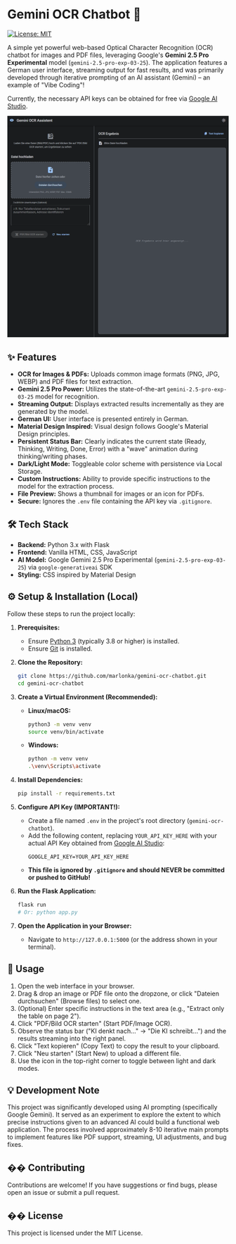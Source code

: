 # Gemini OCR Chatbot 🚀

[![License: MIT](https://img.shields.io/badge/License-MIT-yellow.svg)](https://opensource.org/licenses/MIT) 

A simple yet powerful web-based Optical Character Recognition (OCR) chatbot for images and PDF files, leveraging Google's **Gemini 2.5 Pro Experimental** model (`gemini-2.5-pro-exp-03-25`). The application features a German user interface, streaming output for fast results, and was primarily developed through iterative prompting of an AI assistant (Gemini) – an example of "Vibe Coding"!

Currently, the necessary API keys can be obtained for free via [Google AI Studio](https://aistudio.google.com/).

![Gemini OCR Chatbot UI](images/Gemini_OCR_Assistent_UI.png)

## ✨ Features

*   **OCR for Images & PDFs:** Uploads common image formats (PNG, JPG, WEBP) and PDF files for text extraction.
*   **Gemini 2.5 Pro Power:** Utilizes the state-of-the-art `gemini-2.5-pro-exp-03-25` model for recognition.
*   **Streaming Output:** Displays extracted results incrementally as they are generated by the model.
*   **German UI:** User interface is presented entirely in German.
*   **Material Design Inspired:** Visual design follows Google's Material Design principles.
*   **Persistent Status Bar:** Clearly indicates the current state (Ready, Thinking, Writing, Done, Error) with a "wave" animation during thinking/writing phases.
*   **Dark/Light Mode:** Toggleable color scheme with persistence via Local Storage.
*   **Custom Instructions:** Ability to provide specific instructions to the model for the extraction process.
*   **File Preview:** Shows a thumbnail for images or an icon for PDFs.
*   **Secure:** Ignores the `.env` file containing the API key via `.gitignore`.

## 🛠️ Tech Stack

*   **Backend:** Python 3.x with Flask
*   **Frontend:** Vanilla HTML, CSS, JavaScript
*   **AI Model:** Google Gemini 2.5 Pro Experimental (`gemini-2.5-pro-exp-03-25`) via `google-generativeai` SDK
*   **Styling:** CSS inspired by Material Design

## ⚙️ Setup & Installation (Local)

Follow these steps to run the project locally:

1.  **Prerequisites:**
    *   Ensure [Python 3](https://www.python.org/downloads/) (typically 3.8 or higher) is installed.
    *   Ensure [Git](https://git-scm.com/downloads/) is installed.

2.  **Clone the Repository:**
    ```bash
    git clone https://github.com/marlonka/gemini-ocr-chatbot.git
    cd gemini-ocr-chatbot
    ```

3.  **Create a Virtual Environment (Recommended):**
    *   **Linux/macOS:**
        ```bash
        python3 -m venv venv
        source venv/bin/activate
        ```
    *   **Windows:**
        ```bash
        python -m venv venv
        .\venv\Scripts\activate
        ```

4.  **Install Dependencies:**
    ```bash
    pip install -r requirements.txt
    ```

5.  **Configure API Key (IMPORTANT!):**
    *   Create a file named `.env` in the project's root directory (`gemini-ocr-chatbot`).
    *   Add the following content, replacing `YOUR_API_KEY_HERE` with your actual API Key obtained from [Google AI Studio](https://aistudio.google.com/app/apikey):
        ```.env
        GOOGLE_API_KEY=YOUR_API_KEY_HERE
        ```
    *   **This file is ignored by `.gitignore` and should NEVER be committed or pushed to GitHub!**

6.  **Run the Flask Application:**
    ```bash
    flask run
    # Or: python app.py
    ```

7.  **Open the Application in your Browser:**
    *   Navigate to `http://127.0.0.1:5000` (or the address shown in your terminal).

## 🚀 Usage

1.  Open the web interface in your browser.
2.  Drag & drop an image or PDF file onto the dropzone, or click "Dateien durchsuchen" (Browse files) to select one.
3.  (Optional) Enter specific instructions in the text area (e.g., "Extract only the table on page 2").
4.  Click "PDF/Bild OCR starten" (Start PDF/Image OCR).
5.  Observe the status bar ("KI denkt nach..." -> "Die KI schreibt...") and the results streaming into the right panel.
6.  Click "Text kopieren" (Copy Text) to copy the result to your clipboard.
7.  Click "Neu starten" (Start New) to upload a different file.
8.  Use the icon in the top-right corner to toggle between light and dark modes.

## 💡 Development Note

This project was significantly developed using AI prompting (specifically Google Gemini). It served as an experiment to explore the extent to which precise instructions given to an advanced AI could build a functional web application. The process involved approximately 8-10 iterative main prompts to implement features like PDF support, streaming, UI adjustments, and bug fixes.

## �� Contributing

Contributions are welcome! If you have suggestions or find bugs, please open an issue or submit a pull request.

## �� License

This project is licensed under the MIT License. 